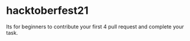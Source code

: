 # hacktoberfest21
Its for beginners to contribute your first 4 pull request and complete your task.
